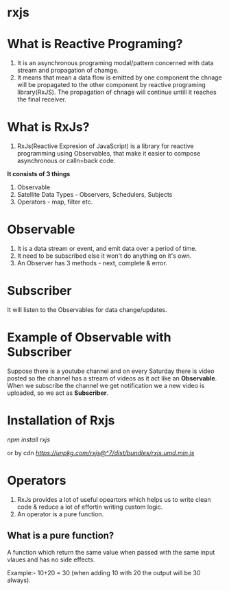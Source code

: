 # rxjs

# What is Reactive Programing?

1. It is an asynchronous programing modal/pattern concerned with data stream and propagation of chamge.
2. It means that mean a data flow is emitted by one component the chnage will be propagated to the other component by reactive programing library(RxJS). The propagation of chnage will continue untill it reaches the final receiver.

# What is RxJs?

1. RxJs(Reactive Expresion of JavaScript) is a library for reactive programming using Observables, that make it easier to compose asynchronous or calln=back code.

**It consists of 3 things**

1. Observable
2. Satellite Data Types - Observers, Schedulers, Subjects
3. Operators - map, filter etc.

# Observable

1. It is a data stream or event, and emit data over a period of time.
2. It need to be subscribed else it won't do anything on it's own.
3. An Observer has 3 methods - next, complete & error.

# Subscriber

It will listen to the Observables for data change/updates.

# Example of Observable with Subscriber

Suppose there is a youtube channel and on every Saturday there is video posted so the channel has a stream of videos as it act like an **Observable**.
When we subscribe the channel we get notification we a new video is uploaded, so we act as **Subscriber**.

# Installation of Rxjs

_npm install rxjs_

or by cdn
_https://unpkg.com/rxjs@^7/dist/bundles/rxjs.umd.min.js_

# Operators

1. RxJs provides a lot of useful opeartors which helps us to write clean code & reduce a lot of effortin writing custom logic.
2. An operator is a pure function.

## What is a pure function?

A function which return the same value when passed with the same input vlaues and has no side effects.

Example:- 10+20 = 30 (when adding 10 with 20 the output will be 30 always).
